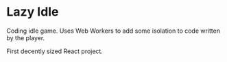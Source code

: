 # Lazy Idle

Coding idle game. Uses Web Workers to add some isolation to code written by the player.

First decently sized React project.
